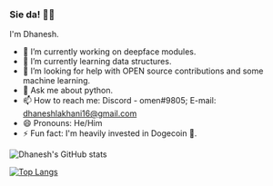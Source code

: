### Sie da! 👋🏼
I'm Dhanesh.

- 🔭 I’m currently working on deepface modules.
- 🌱 I’m currently learning data structures.
- 🤔 I’m looking for help with OPEN source contributions and some machine learning.
- 💬 Ask me about python. 
- 📫 How to reach me: Discord - omen#9805; E-mail: dhaneshlakhani16@gmail.com
- 😄 Pronouns: He/Him
- ⚡ Fun fact: I'm heavily invested in Dogecoin 🐶.



![Dhanesh's GitHub stats](https://github-readme-stats.vercel.app/api?username=OMEN-D&show_icons=true&theme=merko)

[![Top Langs](https://github-readme-stats.vercel.app/api/top-langs/?username=OMEN-D&layout=compact&theme=merko)](https://github.com/OMEN-D/github-readme-stats)




